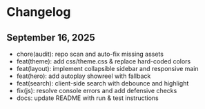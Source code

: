 # Changelog

## September 16, 2025

- chore(audit): repo scan and auto-fix missing assets
- feat(theme): add css/theme.css & replace hard-coded colors
- feat(layout): implement collapsible sidebar and responsive main
- feat(hero): add autoplay showreel with fallback
- feat(search): client-side search with debounce and highlight
- fix(js): resolve console errors and add defensive checks
- docs: update README with run & test instructions
